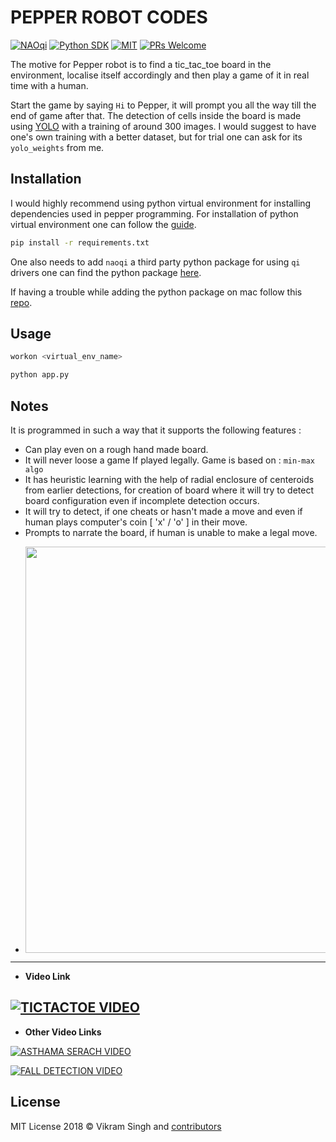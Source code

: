 # PEPPER ROBOT CODES

[![NAOqi][naoqi-image]][naoqi-url] [![Python SDK ][sdk-image]][sdk-url] [![MIT][mit-image]][mit-url] [![PRs Welcome](https://img.shields.io/badge/PRs-welcome-brightgreen.svg?style=flat)](http://makeapullrequest.com)

The motive for Pepper robot is to find a tic_tac_toe board in the environment, localise itself accordingly and then play a game of it in real time with a human.

Start the game by saying `Hi` to Pepper, it will prompt you all the way till the end of game after that. The detection of cells inside the board is made using [YOLO](https://pjreddie.com/darknet/yolo/) with a training of around 300 images. I would suggest to have one's own training with a better dataset, but for trial one can ask for its `yolo_weights` from me.

## Installation

I would highly recommend using python virtual environment for installing dependencies used in pepper programming. For installation of python virtual environment one can follow the [guide](http://docs.python-guide.org/en/latest/dev/virtualenvs/).

```bash
pip install -r requirements.txt
```

One also needs to add `naoqi` a third party python package for using `qi` drivers one can find the python package [here](https://community.ald.softbankrobotics.com/en/resources/software/language/en-gb/field_software_type/sdk/robot/nao-2).

If having a trouble while adding the python package on mac follow this [repo](https://github.com/maverickjoy/pepper-nao_python_installation_mac).

## Usage

```python
workon <virtual_env_name>

python app.py
```

## Notes

It is programmed in such a way that it supports the following features :
- Can play even on a rough hand made board.
- It will never loose a game If played legally. Game is based on : `min-max algo`
- It has heuristic learning with the help of radial enclosure of centeroids from earlier detections, for creation of board where it will try to detect board configuration even if incomplete detection occurs.
- It will try to detect, if one cheats or hasn't made a move and even if human plays computer's coin [ 'x' / 'o' ] in their move.
- Prompts to narrate the board, if human is unable to make a legal move.
- <p align="center"><img src="https://raw.githubusercontent.com/maverickjoy/pepper-tic-tac-toe/master/docs/game.jpg" width="650"></p>

---

- **Video Link**

[![TICTACTOE VIDEO][video-image-3]][video-url-3]
---

- **Other Video Links**

[![ASTHAMA SERACH VIDEO][video-image-1]][video-url-1]

[![FALL DETECTION VIDEO][video-image-2]][video-url-2]

## License

MIT License 2018 © Vikram Singh and [contributors](https://github.com/maverickjoy/pepper-codes/graphs/contributors)

[sdk-url]: https://community.ald.softbankrobotics.com/en/resources/software/language/en-gb/robot/pepper-3
[sdk-image]: https://img.shields.io/badge/Python%202.7%20SDK-2.5.5-008C96.svg?style=flat

[naoqi-url]: https://developer.softbankrobotics.com/us-en/downloads/pepper
[naoqi-image]: https://img.shields.io/badge/NAOqi-2.5.5-008C96.svg

[mit-image]: https://img.shields.io/badge/license-MIT-blue.svg
[mit-url]: https://opensource.org/licenses/MIT

[video-image-1]: https://img.youtube.com/vi/lcxtWwkrp4c/0.jpg
[video-url-1]: https://youtu.be/lcxtWwkrp4c

[video-image-2]: https://img.youtube.com/vi/n_cCs7YTf70/0.jpg
[video-url-2]: https://youtu.be/n_cCs7YTf70

[video-image-3]: https://img.youtube.com/vi/a2yzU2n8eSA/0.jpg
[video-url-3]: https://youtu.be/a2yzU2n8eSA
